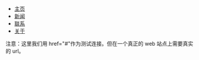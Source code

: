 <!DOCTYPE html>
<html>
<head> 
<meta charset="utf-8"> 
<title>菜鸟教程(runoob.com)</title> 
</head>
<body>
<ul>
<li><a href="#home">主页</a></li>
<li><a href="#news">新闻</a></li>
<li><a href="#contact">联系</a></li>
<li><a href="#about">关于</a></li>
</ul>

<p>注意：这里我们用 href="#"作为测试连接。但在一个真正的 web 站点上需要真实的 url。</p>

</body>
</html>
